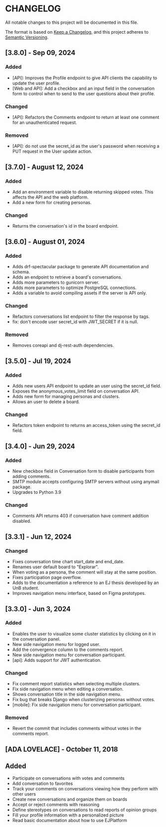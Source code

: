 # CHANGELOG

All notable changes to this project will be documented in this file.

The format is based on [Keep a Changelog](https://keepachangelog.com/en/1.1.0/),
and this project adheres to [Semantic Versioning](https://semver.org/spec/v2.0.0.html).

## [3.8.0] - Sep 09, 2024

### Added

- [API]: Improves the Profile endpoint to give API clients the capability to update the user profile.
- [Web and API]: Add a checkbox and an input field in the conversation form to control when to send to the user questions about their profile.

### Changed

- [API]: Refactors the Comments endpoint to return at least one comment for an unauthenticated request.

### Removed

- [API]: do not use the secret_id as the user's password when receiving a PUT request in the User update action.

## [3.7.0] - August 12, 2024

### Added

- Add an environment variable to disable returning skipped votes. This affects the API and the web platform.
- Add a new form for creating personas.

### Changed

- Returns the conversation's id in the board endpoint.

## [3.6.0] - August 01, 2024

### Added

- Adds drf-spectacular package to generate API documentation and schema.
- Adds an endpoint to retrieve a board's conversations.
- Adds more parameters to gunicorn server.
- Adds more parameters to optimize PostgreSQL connections.
- Adds a variable to avoid compiling assets if the server is API only.

### Changed

- Refactors conversations list endpoint to filter the response by tags.
- fix: don't encode user secret_id with JWT_SECRET if it is null.

### Removed

- Removes coreapi and dj-rest-auth dependencies.

## [3.5.0] - Jul 19, 2024

### Added

- Adds new users API endpoint to update an user using the secret_id field.
- Exposes the anonymous_votes_limit field on conversation API.
- Adds new form for managing personas and clusters.
- Allows an user to delete a board.

### Changed

- Refactors token endpoint to returns an access_token using the secret_id field.

## [3.4.0] - Jun 29, 2024

### Added

- New checkbox field in Conversation form to disable participants from adding comments.
- SMTP module accepts configuring SMTP servers without using anymail package.
- Upgrades to Python 3.9

### Changed

- Comments API returns 403 if conversation have comment addition disabled.

## [3.3.1] - Jun 12, 2024

### Changed

- Fixes conversation time chart start_date and end_date.
- Renames user default board to "Explorar".
- When voting as a persona, the comment will stay at the same position.
- Fixes participation page overflow.
- Adds to the documentation a reference to an EJ thesis developed by an UnB student.
- Improves navigation menu interface, based on Figma prototypes.

## [3.3.0] - Jun 3, 2024

### Added

- Enables the user to visualize some cluster statistics by clicking on it in the conversation panel.
- New side navigation menu for logged user.
- Add the convergence column to the comments report.
- New side navigation menu for conversation participant.
- [api]: Adds support for JWT authentication.

### Changed

- Fix comment report statistics when selecting multiple clusters.
- Fix side navigation menu when editing a conversation.
- Shows conversation title in the side navigation menu.
- Fix bug that breaks Django when clusterizing personas without votes.
- [mobile]: Fix side navigation menu for conversation participant.

### Removed

- Revert the commit that includes comments without votes in the comments report.

## [ADA LOVELACE] - October 11, 2018

## Added

- Participate on conversations with votes and comments
- Add conversation to favorites
- Track your comments on conversations viewing how they perform with other users
- Create new conversations and organize them on boards
- Accept or reject comments with reasoning
- Define stereotypes on conversations to read reports of opinion groups
- Fill your profile information with a personalized picture
- Read basic documentation about how to use EJPlatform
